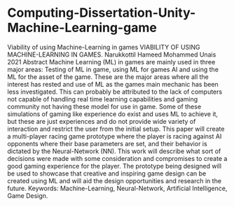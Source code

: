 # Computing-Dissertation-Unity-Machine-Learning-game
Viability of using Machine-Learning in games
VIABILITY OF USING MACHINE-LEARNING IN GAMES.
Narukkottil Hameed Mohammed Unais 
2021
Abstract
Machine Learning (ML) in games are mainly used in three major areas: Testing of ML in game, using ML for games AI and using the ML for the asset of the game. These are the major areas where all the interest has rested and use of ML as the games main mechanic has been less investigated. This can probably be attributed to the lack of computers not capable of handling real time learning capabilities and gaming community not having these model for use in game. Some of these simulations of gaming like experience do exist and uses ML to achieve it, but these are just experiences and do not provide wide variety of interaction and restrict the user from the initial setup.
This paper will create a multi-player racing game prototype where the player is racing against AI opponents where their base parameters are set, and their behavior is dictated by the Neural-Network (NN). This work will describe what sort of decisions were made with some consideration and compromises to create a good gaming experience for the player. The prototype being designed will be used to showcase that creative and inspiring game design can be created using ML and will aid the design opportunities and research in the future.
Keywords: Machine-Learning, Neural-Network, Artificial Intelligence, Game Design.
